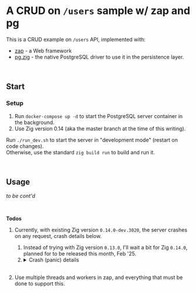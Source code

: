 # A CRUD on `/users` sample w/ zap and pg

This is a CRUD example on `/users` API, implemented with:

-   [zap](https://github.com/zigzap/zap) - a Web framework
-   [pg.zig](https://github.com/karlseguin/pg.zig) - the native PostgreSQL driver to use it in the persistence layer.

<br/>

## Start

### Setup

1. Run `docker-compose up -d` to start the PostgreSQL server container in the background.
2. Use Zig version 0.14 (aka the master branch at the time of this writing).

Run `./run_dev.sh` to start the server in "development mode" (restart on code changes).<br/>Otherwise, use the standard `zig build run` to build and run it.

<br/>

## Usage

_to be cont'd_

<br/>

**Todos**

1. Currently, with existing Zig version `0.14.0-dev.3020`, the server crashes on any request, crash details below.

    1. Instead of trying with Zig version `0.13.0`, I'll wait a bit for Zig `0.14.0`, planned for to be released this month, Feb '25.
    2. <details>
            <summary>Crash (panic) details</summary>
            <pre>
        thread 864049 panic: incorrect alignment
        /home/dxps/apps/zig/0.14.0-dev.3020+c104e8644/files/lib/std/hash_map.zig:775:44: 0x11336b7 in header (zap_users_pgdb)
                    return @ptrCast(@as([*]Header, @ptrCast(@alignCast(self.metadata.?))) - 1);
                                                ^
        /home/dxps/apps/zig/0.14.0-dev.3020+c104e8644/files/lib/std/hash_map.zig:789:31: 0x1133614 in capacity (zap_users_pgdb)
                    return self.header().capacity;
                                    ^
        /home/dxps/apps/zig/0.14.0-dev.3020+c104e8644/files/lib/std/hash_map.zig:968:39: 0x115271d in getIndex__anon_28726 (zap_users_pgdb)
                    const mask = self.capacity() - 1;
                                            ^
        /home/dxps/apps/zig/0.14.0-dev.3020+c104e8644/files/lib/std/hash_map.zig:1079:30: 0x112219c in getAdapted__anon_25525 (zap_users_pgdb)
                    if (self.getIndex(key, ctx)) |idx| {
                                    ^
        /home/dxps/apps/zig/0.14.0-dev.3020+c104e8644/files/lib/std/hash_map.zig:1076:35: 0x10ff212 in getContext (zap_users_pgdb)
                    return self.getAdapted(key, ctx);
                                        ^
        /home/dxps/apps/zig/0.14.0-dev.3020+c104e8644/files/lib/std/hash_map.zig:367:45: 0x10e6e15 in get (zap_users_pgdb)
                    return self.unmanaged.getContext(key, self.ctx);
                                                    ^
        /home/dxps/.cache/zig/p/12200223d76ab6cd32f75bc2e31463b0b429bb5b2b6fa4ce8f68dea494ca1ec3398b/src/router.zig:104:24: 0x10c196e in serve (zap_users_pgdb)
            if (self.routes.get(path)) |routeInfo| {
                            ^
        /home/dxps/.cache/zig/p/12200223d76ab6cd32f75bc2e31463b0b429bb5b2b6fa4ce8f68dea494ca1ec3398b/src/router.zig:98:17: 0x109d432 in zap_on_request (zap_users_pgdb)
            return serve(_instance, r);
            </pre>
       </details><br/>

2. Use multiple threads and workers in zap, and everything that must be done to support this.
